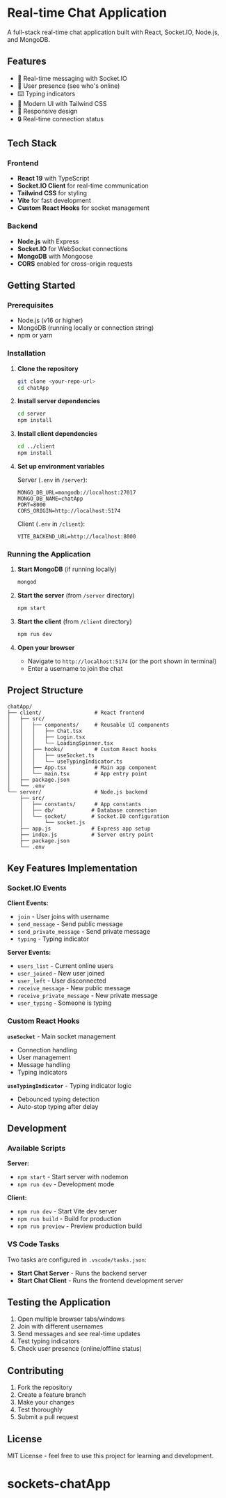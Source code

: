 # Real-time Chat Application

A full-stack real-time chat application built with React, Socket.IO, Node.js, and MongoDB.

## Features

- 🚀 Real-time messaging with Socket.IO
- 👥 User presence (see who's online)
- ⌨️ Typing indicators
- 🎨 Modern UI with Tailwind CSS
- 📱 Responsive design
- 🔒 Real-time connection status

## Tech Stack

### Frontend

- **React 19** with TypeScript
- **Socket.IO Client** for real-time communication
- **Tailwind CSS** for styling
- **Vite** for fast development
- **Custom React Hooks** for socket management

### Backend

- **Node.js** with Express
- **Socket.IO** for WebSocket connections
- **MongoDB** with Mongoose
- **CORS** enabled for cross-origin requests

## Getting Started

### Prerequisites

- Node.js (v16 or higher)
- MongoDB (running locally or connection string)
- npm or yarn

### Installation

1. **Clone the repository**

   ```bash
   git clone <your-repo-url>
   cd chatApp
   ```

2. **Install server dependencies**

   ```bash
   cd server
   npm install
   ```

3. **Install client dependencies**

   ```bash
   cd ../client
   npm install
   ```

4. **Set up environment variables**

   Server (`.env` in `/server`):

   ```env
   MONGO_DB_URL=mongodb://localhost:27017
   MONGO_DB_NAME=chatApp
   PORT=8000
   CORS_ORIGIN=http://localhost:5174
   ```

   Client (`.env` in `/client`):

   ```env
   VITE_BACKEND_URL=http://localhost:8000
   ```

### Running the Application

1. **Start MongoDB** (if running locally)

   ```bash
   mongod
   ```

2. **Start the server** (from `/server` directory)

   ```bash
   npm start
   ```

3. **Start the client** (from `/client` directory)

   ```bash
   npm run dev
   ```

4. **Open your browser**
   - Navigate to `http://localhost:5174` (or the port shown in terminal)
   - Enter a username to join the chat

## Project Structure

```
chatApp/
├── client/                 # React frontend
│   ├── src/
│   │   ├── components/     # Reusable UI components
│   │   │   ├── Chat.tsx
│   │   │   ├── Login.tsx
│   │   │   └── LoadingSpinner.tsx
│   │   ├── hooks/          # Custom React hooks
│   │   │   ├── useSocket.ts
│   │   │   └── useTypingIndicator.ts
│   │   ├── App.tsx         # Main app component
│   │   └── main.tsx        # App entry point
│   ├── package.json
│   └── .env
└── server/                 # Node.js backend
    ├── src/
    │   ├── constants/      # App constants
    │   ├── db/            # Database connection
    │   └── socket/        # Socket.IO configuration
    │       └── socket.js
    ├── app.js             # Express app setup
    ├── index.js           # Server entry point
    ├── package.json
    └── .env
```

## Key Features Implementation

### Socket.IO Events

**Client Events:**

- `join` - User joins with username
- `send_message` - Send public message
- `send_private_message` - Send private message
- `typing` - Typing indicator

**Server Events:**

- `users_list` - Current online users
- `user_joined` - New user joined
- `user_left` - User disconnected
- `receive_message` - New public message
- `receive_private_message` - New private message
- `user_typing` - Someone is typing

### Custom React Hooks

**`useSocket`** - Main socket management

- Connection handling
- User management
- Message handling
- Typing indicators

**`useTypingIndicator`** - Typing indicator logic

- Debounced typing detection
- Auto-stop typing after delay

## Development

### Available Scripts

**Server:**

- `npm start` - Start server with nodemon
- `npm run dev` - Development mode

**Client:**

- `npm run dev` - Start Vite dev server
- `npm run build` - Build for production
- `npm run preview` - Preview production build

### VS Code Tasks

Two tasks are configured in `.vscode/tasks.json`:

- **Start Chat Server** - Runs the backend server
- **Start Chat Client** - Runs the frontend development server

## Testing the Application

1. Open multiple browser tabs/windows
2. Join with different usernames
3. Send messages and see real-time updates
4. Test typing indicators
5. Check user presence (online/offline status)

## Contributing

1. Fork the repository
2. Create a feature branch
3. Make your changes
4. Test thoroughly
5. Submit a pull request

## License

MIT License - feel free to use this project for learning and development.
# sockets-chatApp
